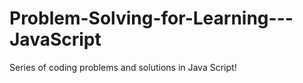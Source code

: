 # Problem-Solving-for-Learning---JavaScript
Series of coding problems and solutions in Java Script!
